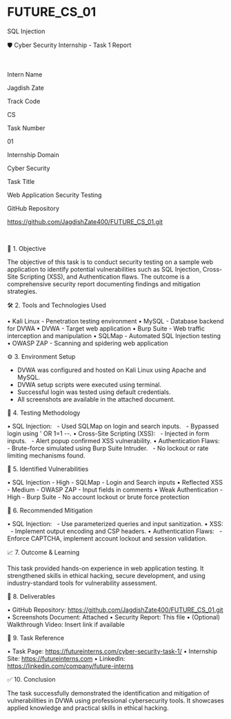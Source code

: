 # FUTURE_CS_01
SQL Injection

🛡️ Cyber Security Internship - Task 1 Report 

 

Intern Name

Jagdish Zate

Track Code

CS

Task Number

01

Internship Domain

Cyber Security

Task Title

Web Application Security Testing

GitHub Repository

https://github.com/JagdishZate400/FUTURE_CS_01.git

 

🎯 1. Objective 

The objective of this task is to conduct security testing on a sample web application to identify potential vulnerabilities such as SQL Injection, Cross-Site Scripting (XSS), and Authentication flaws. The outcome is a comprehensive security report documenting findings and mitigation strategies.

🛠 2. Tools and Technologies Used 

• Kali Linux - Penetration testing environment
• MySQL - Database backend for DVWA
• DVWA - Target web application
• Burp Suite - Web traffic interception and manipulation
• SQLMap - Automated SQL Injection testing
• OWASP ZAP - Scanning and spidering web application

⚙️ 3. Environment Setup 

- DVWA was configured and hosted on Kali Linux using Apache and MySQL.
- DVWA setup scripts were executed using terminal.
- Successful login was tested using default credentials.
- All screenshots are available in the attached document.

🧪 4. Testing Methodology 

• SQL Injection:
  - Used SQLMap on login and search inputs.
  - Bypassed login using ' OR 1=1 --.
• Cross-Site Scripting (XSS):
  - Injected <script>alert('XSS')</script> in form inputs.
  - Alert popup confirmed XSS vulnerability.
• Authentication Flaws:
  - Brute-force simulated using Burp Suite Intruder.
  - No lockout or rate limiting mechanisms found.

🚨 5. Identified Vulnerabilities 

• SQL Injection - High - SQLMap - Login and Search inputs
• Reflected XSS - Medium - OWASP ZAP - Input fields in comments
• Weak Authentication - High - Burp Suite - No account lockout or brute force protection

🔐 6. Recommended Mitigation 

• SQL Injection:
  - Use parameterized queries and input sanitization.
• XSS:
  - Implement output encoding and CSP headers.
• Authentication Flaws:
  - Enforce CAPTCHA, implement account lockout and session validation.

📈 7. Outcome & Learning 

This task provided hands-on experience in web application testing. It strengthened skills in ethical hacking, secure development, and using industry-standard tools for vulnerability assessment.

📎 8. Deliverables 

• GitHub Repository: https://github.com/JagdishZate400/FUTURE_CS_01.git
• Screenshots Document: Attached
• Security Report: This file
• (Optional) Walkthrough Video: Insert link if available

🔗 9. Task Reference 

• Task Page: https://futureinterns.com/cyber-security-task-1/
• Internship Site: https://futureinterns.com
• LinkedIn: https://linkedin.com/company/future-interns

✅ 10. Conclusion 

The task successfully demonstrated the identification and mitigation of vulnerabilities in DVWA using professional cybersecurity tools. It showcases applied knowledge and practical skills in ethical hacking.

